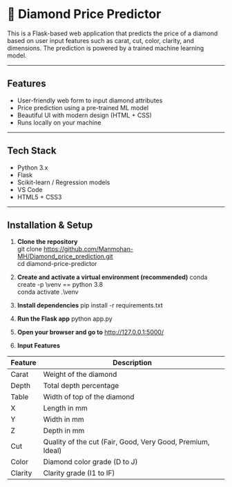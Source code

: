 # 💎 Diamond Price Predictor

This is a Flask-based web application that predicts the price of a diamond based on user input features such as carat, cut, color, clarity, and dimensions. The prediction is powered by a trained machine learning model.

---

## Features

- User-friendly web form to input diamond attributes
- Price prediction using a pre-trained ML model
- Beautiful UI with modern design (HTML + CSS)
- Runs locally on your machine

---

## Tech Stack

- Python 3.x
- Flask
- Scikit-learn / Regression models
- VS Code
- HTML5 + CSS3
---

## Installation & Setup

1. **Clone the repository**  
   git clone https://github.com/Manmohan-MH/Diamond_price_prediction.git <br>
   cd diamond-price-predictor

2. **Create and activate a virtual environment (recommended)**
    conda create -p \venv == python 3.8 <br>
    conda activate .\venv

3. **Install dependencies**
    pip install -r requirements.txt

4. **Run the Flask app**
    python app.py

5. **Open your browser and go to**
    http://127.0.0.1:5000/

6. **Input Features**


| Feature | Description                                                |
| ------- | ---------------------------------------------------------- |
| Carat   | Weight of the diamond                                      |
| Depth   | Total depth percentage                                     |
| Table   | Width of top of the diamond                                |
| X       | Length in mm                                               |
| Y       | Width in mm                                                |
| Z       | Depth in mm                                                |
| Cut     | Quality of the cut (Fair, Good, Very Good, Premium, Ideal) |
| Color   | Diamond color grade (D to J)                               |
| Clarity | Clarity grade (I1 to IF)                                   |
